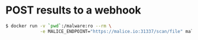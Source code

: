 POST results to a webhook
=========================

```bash
$ docker run -v `pwd`:/malware:ro --rm \
             -e MALICE_ENDPOINT="https://malice.io:31337/scan/file" malice/pdf --callback evil.malware
```
